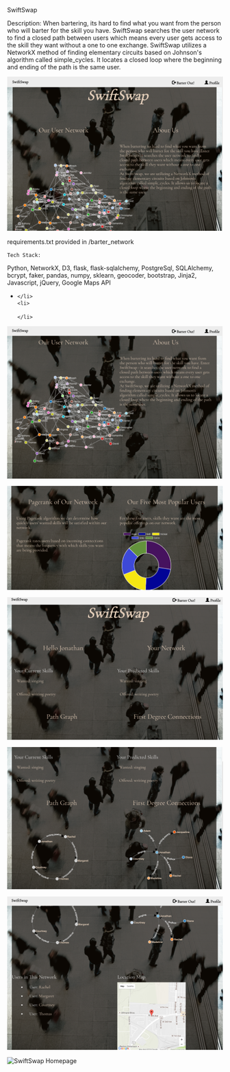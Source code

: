 SwiftSwap

Description:
When bartering, its hard to find what you want from the person who will barter for the skill you have. SwiftSwap searches the user network to find a closed path between users which means every user gets access to the skill they want without a one to one exchange. SwiftSwap utilizes a NetworkX method of finding elementary circuits based on Johnson's algorithm called simple_cycles. It locates a closed loop where the beginning and ending of the path is the same user.

![SwiftSwap Homepage](assets/ss1.png)

requirements.txt provided in /barter_network

<pre><code>Tech Stack:</code></pre>
Python, NetworkX, D3, flask, flask-sqlalchemy, PostgreSql, SQLAlchemy, bcrypt, faker, pandas, numpy, sklearn, geocoder, bootstrap, Jinja2, Javascript, jQuery, Google Maps API

<ul>
    <li>
        
    </li>
    <li>
        
    </li>
</ul>


![SwiftSwap Homepage](assets/ss2.png)



![SwiftSwap Homepage](assets/ss3.png)


![SwiftSwap Homepage](assets/ss4.png)


![SwiftSwap Homepage](assets/ss5.png)


![SwiftSwap Homepage](assets/ss6.png)

![SwiftSwap Homepage](assets/swiftswap_demo.gif)